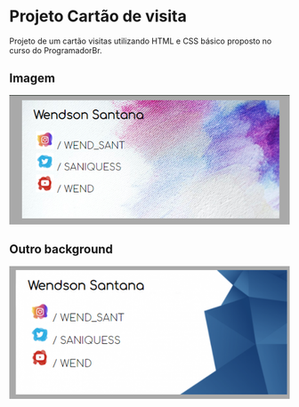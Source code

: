 # Projeto Cartão de visita

Projeto de um cartão visitas utilizando HTML e CSS básico proposto no curso do ProgramadorBr.

## Imagem
<p align="center">
    <img src="assets/to_readme/img01.png">
</p>

## Outro background

<p align="center">
    <img src="assets/to_readme/img02.png">
</p>
